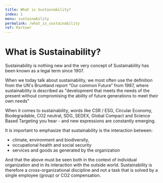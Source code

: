 ```yaml
---
title: What is Sustainability?
index: 1
menu: sustainability
permalink: /what_is_sustainability 
ref: Partner 
---
```

# What is Sustainability?

Sustainability is nothing new and the very concept of Sustainability has been known as a legal term since 1907. 

When we today talk about sustainability, we most often use the definition from the UN's Bruntland report “Our common Future” from 1987, where sustainability is described as "development that meets the needs of the present without compromising the ability of future generations to meet their own needs”

When it comes to sustainability, words like CSR / ESG, Circular Economy, Biodegradable, CO2 neutral, SDG, SEDEX, Global Compact and Science Based Targeting you hear - and new expressions are constantly emerging. 

It is important to emphasize that sustainability is the interaction between: 
* climate, environment and biodiversity, 
* occupational health and social security 
* services and goods as generated by the organization 

And that the above must be seen both in the context of individual organization and in its interaction with the outside world. Sustainability is therefore a cross-organizational discipline and not a task that is solved by a single employee (group) or CO2 compensation.

